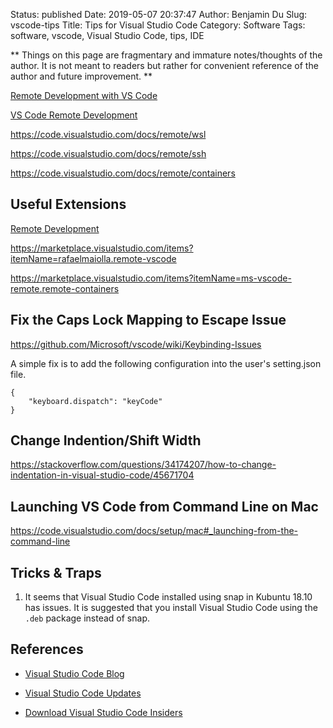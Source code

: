 Status: published
Date: 2019-05-07 20:37:47
Author: Benjamin Du
Slug: vscode-tips
Title: Tips for Visual Studio Code
Category: Software
Tags: software, vscode, Visual Studio Code, tips, IDE

**
Things on this page are fragmentary and immature notes/thoughts of the author.
It is not meant to readers but rather for convenient reference of the author and future improvement.
**

[Remote Development with VS Code](https://code.visualstudio.com/blogs/2019/05/02/remote-development)

[VS Code Remote Development](https://code.visualstudio.com/docs/remote/remote-overview)

https://code.visualstudio.com/docs/remote/wsl

https://code.visualstudio.com/docs/remote/ssh

https://code.visualstudio.com/docs/remote/containers

## Useful Extensions

[Remote Development](https://marketplace.visualstudio.com/items?itemName=ms-vscode-remote.vscode-remote-extensionpack)

https://marketplace.visualstudio.com/items?itemName=rafaelmaiolla.remote-vscode

https://marketplace.visualstudio.com/items?itemName=ms-vscode-remote.remote-containers

## Fix the Caps Lock Mapping to Escape Issue

https://github.com/Microsoft/vscode/wiki/Keybinding-Issues

A simple fix is to add the following configuration into the user's setting.json file.

```
{
    "keyboard.dispatch": "keyCode"
}
```

## Change Indention/Shift Width

https://stackoverflow.com/questions/34174207/how-to-change-indentation-in-visual-studio-code/45671704

## Launching VS Code from Command Line on Mac

https://code.visualstudio.com/docs/setup/mac#_launching-from-the-command-line

## Tricks & Traps

1. It seems that Visual Studio Code installed using snap in Kubuntu 18.10 has issues.
    It is suggested that you install Visual Studio Code using the `.deb` package instead of snap.


## References

- [Visual Studio Code Blog](https://code.visualstudio.com/blogs/2019/05/02/remote-development)

- [Visual Studio Code Updates](https://code.visualstudio.com/updates/)

- [Download Visual Studio Code Insiders](https://code.visualstudio.com/insiders/)

